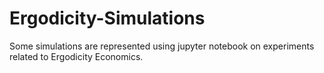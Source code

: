 # Ergodicity-Simulations

Some simulations are represented using jupyter notebook on experiments related to Ergodicity Economics.
